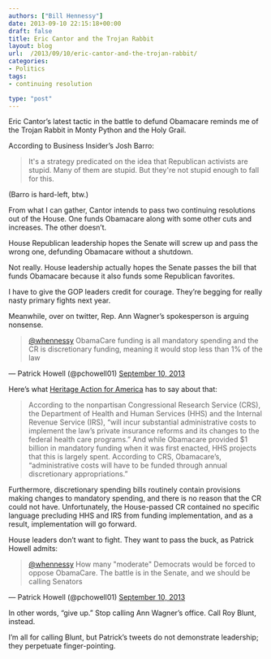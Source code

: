 ```yaml
---
authors: ["Bill Hennessy"]
date: 2013-09-10 22:15:18+00:00
draft: false
title: Eric Cantor and the Trojan Rabbit
layout: blog
url:  /2013/09/10/eric-cantor-and-the-trojan-rabbit/
categories:
- Politics
tags:
- continuing resolution

type: "post"
---
```


Eric Cantor’s latest tactic in the battle to defund Obamacare reminds me of the Trojan Rabbit in Monty Python and the Holy Grail.





According to Business Insider’s Josh Barro:


> It's a strategy predicated on the idea that Republican activists are stupid. Many of them are stupid. But they're not stupid enough to fall for this.


(Barro is hard-left, btw.)

From what I can gather, Cantor intends to pass two continuing resolutions out of the House. One funds Obamacare along with some other cuts and increases. The other doesn’t.

House Republican leadership hopes the Senate will screw up and pass the wrong one, defunding Obamacare without a shutdown.

Not really. House leadership actually hopes the Senate passes the bill that funds Obamacare because it also funds some Republican favorites.

I have to give the GOP leaders credit for courage. They’re begging for really nasty primary fights next year.

Meanwhile, over on twitter, Rep. Ann Wagner’s spokesperson is arguing nonsense.


> [@whennessy](https://twitter.com/whennessy) ObamaCare funding is all mandatory spending and the CR is discretionary funding, meaning it would stop less than 1% of the law

— Patrick Howell (@pchowell01) [September 10, 2013](https://twitter.com/pchowell01/statuses/377506993084588035)


Here’s what [Heritage Action for America](https://heritageaction.com/) has to say about that:


> According to the nonpartisan Congressional Research Service (CRS), the Department of Health and Human Services (HHS) and the Internal Revenue Service (IRS), “will incur substantial administrative costs to implement the law’s private insurance reforms and its changes to the federal health care programs.” And while Obamacare provided $1 billion in mandatory funding when it was first enacted, HHS projects that this is largely spent. According to CRS, Obamacare’s, “administrative costs will have to be funded through annual discretionary appropriations.”

Furthermore, discretionary spending bills routinely contain provisions making changes to mandatory spending, and there is no reason that the CR could not have. Unfortunately, the House-passed CR contained no specific language precluding HHS and IRS from funding implementation, and as a result, implementation will go forward.


House leaders don’t want to fight. They want to pass the buck, as Patrick Howell admits:


> [@whennessy](https://twitter.com/whennessy) How many "moderate" Democrats would be forced to oppose ObamaCare. The battle is in the Senate, and we should be calling Senators

— Patrick Howell (@pchowell01) [September 10, 2013](https://twitter.com/pchowell01/statuses/377535395862310912)


In other words, “give up.” Stop calling Ann Wagner’s office. Call Roy Blunt, instead.

I’m all for calling Blunt, but Patrick’s tweets do not demonstrate leadership; they perpetuate finger-pointing.
